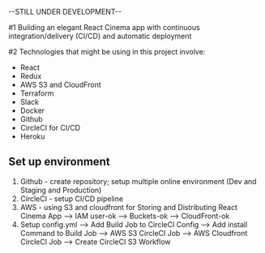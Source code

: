 --STILL UNDER DEVELOPMENT--

#1 Building an elegant React Cinema app with continuous integration/delivery (CI/CD) and automatic deployment

#2 Technologies that might be using in this project involve:

- React
- Redux
- AWS S3 and CloudFront
- Terraform
- Slack
- Docker
- Github
- CircleCI for CI/CD
- Heroku

## Set up environment ##

1. Github - create repository; setup multiple online environment (Dev and Staging and Production)
2. CircleCI - setup CI/CD pipeline
3. AWS - using S3 and cloudfront for Storing and Distributing React Cinema App
--> IAM user-ok
--> Buckets-ok
--> CloudFront-ok
4. Setup config.yml
--> Add Build Job to CircleCI Config
--> Add install Command to Build Job
--> AWS S3 CircleCI Job
--> AWS Cloudfront CircleCI Job
--> Create CircleCI S3 Workflow

